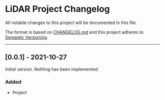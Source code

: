 # LiDAR Project Changelog

All notable changes to this project will be documented in this file.

The format is based on [CHANGELOG.md](http://changelog.md/)
and this project adheres to [Semantic Versioning](http://semver.org/).

<!-- 
TEMPLATE

## [major.minor.patch] - yyyy-mm-dd

A message that notes the main changes in the update.

### Added

### Changed

### Deprecated

### Fixed

### Removed

### Security

_______________________________________________________________________________
 
 -->

<!--
EXAMPLE

## [0.2.0] - 2021-06-02

Lorem Ipsum dolor sit amet.

### Added

- Cat pictures hidden in the library
- Added beeswax to the gears

### Changed

- Updated localisation files

-->

_______________________________________________________________________________

## [0.0.1] - 2021-10-27

Initial version. Nothing has been implemented.

### Added

- Project
